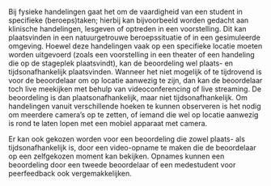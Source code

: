 Bij fysieke handelingen gaat het om de vaardigheid van een student in specifieke (beroeps)taken; hierbij kan bijvoorbeeld worden gedacht aan klinische handelingen, lesgeven of optreden in een voorstelling. Dit kan plaatsvinden in een natuurgetrouwe beroepssituatie of in een gesimuleerde omgeving. Hoewel deze handelingen vaak op een specifieke locatie moeten worden uitgevoerd (zoals een voorstelling in een theater of een handeling die op de stageplek plaatsvindt), kan de beoordeling wel plaats- en tijdsonafhankelijk plaatsvinden. Wanneer het niet mogelijk of te tijdrovend is voor de beoordelaar om op locatie aanwezig te zijn, dan kan de beoordelaar toch live meekijken met behulp van videoconferencing of live streaming. De beoordeling is dan plaatsonafhankelijk, maar niet tijdsonafhankelijk. Om handelingen vanuit verschillende hoeken te kunnen observeren is het nodig om meerdere camera’s op te zetten, of iemand die wel op locatie aanwezig is rond te laten lopen met een mobiel apparaat met camera. 

Er kan ook gekozen worden voor een beoordeling die zowel plaats- als tijdsonafhankelijk is, door een video-opname te maken die de beoordelaar op een zelfgekozen moment kan bekijken. Opnames kunnen een beoordeling door een tweede beoordelaar of een medestudent voor peerfeedback ook vergemakkelijken. 
